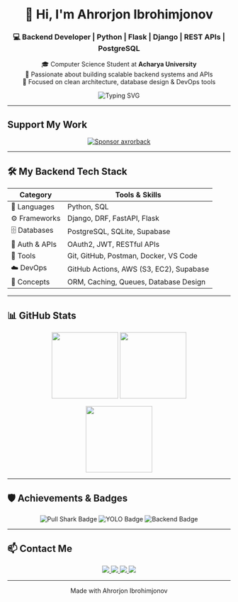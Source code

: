 <h1 align="center">👋 Hi, I'm Ahrorjon Ibrohimjonov</h1>
<h3 align="center">💻 Backend Developer | Python | Flask | Django | REST APIs | PostgreSQL</h3>
<p align="center">
  🎓 Computer Science Student at <strong>Acharya University</strong> <br/>
  🧠 Passionate about building scalable backend systems and APIs <br/>
  🚀 Focused on clean architecture, database design & DevOps tools
</p>
<p align="center">
  <img src="https://readme-typing-svg.herokuapp.com?font=Fira+Code&size=24&duration=3000&pause=500&center=true&vCenter=true&width=650&lines=Building+Scalable+Backends;Designing+Powerful+APIs;Flask+%7C+Django+%7C+PostgreSQL+%7C+Docker" alt="Typing SVG">
</p>

---

##  Support My Work

<p align="center">
  <a href="https://github.com/sponsors/axrorback">
    <img src="https://img.shields.io/badge/Sponsor%20me%20on%20GitHub-%23EA4AAA?style=for-the-badge&logo=githubsponsors&logoColor=white" alt="Sponsor axrorback" />
  </a>
</p>

---

## 🛠️ My Backend Tech Stack

| Category | Tools & Skills |
|-----------|----------------|
| 🧩 Languages | Python, SQL |
| ⚙️ Frameworks | Django, DRF, FastAPI, Flask |
| 🗄️ Databases | PostgreSQL, SQLite, Supabase |
| 🔐 Auth & APIs | OAuth2, JWT, RESTful APIs |
| 🧰 Tools | Git, GitHub, Postman, Docker, VS Code |
| ☁️ DevOps | GitHub Actions, AWS (S3, EC2), Supabase |
| 🧠 Concepts | ORM, Caching, Queues, Database Design |

---




## 📊 GitHub Stats

<p align="center">
  <img src="https://github-readme-stats.vercel.app/api?username=axrorback&show_icons=true&theme=radical&count_private=true&hide_title=true&hide_border=false&icon_color=ff69b4" height="150" />
  <img src="https://github-readme-stats.vercel.app/api/top-langs/?username=axrorback&layout=compact&theme=radical&langs_count=8&hide_title=true&hide_border=false" height="150" />
</p>

<p align="center">
  <img src="https://github-readme-streak-stats.herokuapp.com/?user=axrorback&theme=radical&hide_border=false" height="150" />
</p>

---

## 🛡️ Achievements & Badges

<p align="center">
  <img src="https://img.shields.io/badge/Pull%20Shark-Achieved-blue?style=for-the-badge" alt="Pull Shark Badge" />
  <img src="https://img.shields.io/badge/YOLO-Achieved-brightgreen?style=for-the-badge" alt="YOLO Badge" />
  <img src="https://img.shields.io/badge/Backend%20Focused-100%25-orange?style=for-the-badge" alt="Backend Badge" />
</p>

---

## 📫 Contact Me

<p align="center">
  <a href="https://axrorback.uz">
    <img src="https://img.shields.io/badge/Portfolio-Visit-gradient?style=for-the-badge&logo=githubpages&logoColor=fff&colorA=ff7f50&colorB=ff69b4" />
  </a>
  <a href="mailto:axrorback@gmail.com">
    <img src="https://img.shields.io/badge/Email-Contact-gradient?style=for-the-badge&logo=gmail&logoColor=fff&colorA=1abc9c&colorB=16a085" />
  </a>
  <a href="https://t.me/axrorback">
    <img src="https://img.shields.io/badge/Telegram-@axrorback-gradient?style=for-the-badge&logo=telegram&logoColor=fff&colorA=3498db&colorB=9b59b6" />
  </a>
  <a href="https://www.linkedin.com/in/axrorback/">
    <img src="https://img.shields.io/badge/LinkedIn-axrorback-gradient?style=for-the-badge&logo=linkedin&logoColor=fff&colorA=0077B5&colorB=00bfff" />
  </a>
</p>

---

<p align="center">
  Made with  Ahrorjon Ibrohimjonov
</p>

